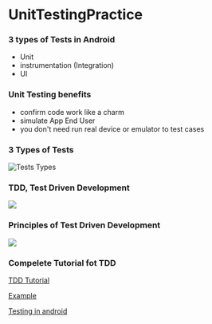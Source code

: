 # UnitTestingPractice
### 3 types of Tests in Android 
 - Unit
 - instrumentation (Integration) 
 - UI

### Unit Testing benefits
 - confirm code work like a charm
 - simulate App End User
 - you don't need run real device or emulator to test cases
 
### 3 Types of Tests
![Tests Types](https://conference.eurostarsoftwaretesting.com/wp-content/uploads/Grood-testing-25-768x434.png)


### TDD, Test Driven Development
![](https://miro.medium.com/max/480/1*ieVWcSsJmeBbZFo6a_dL5g.png)


### Principles of Test Driven Development 
![](https://www.xenonstack.com/images/blog/test-driven-development-approach.png)


### Compelete Tutorial fot TDD
[TDD Tutorial](https://www.xenonstack.com/blog/test-behaviour-driven-development/)

[Example](https://github.com/AhmedTawfiqM/UnitTestingPractice/blob/main/app/src/test/java/com/atdev/unittestingpractice/RegistrationUtilTest.kt)

[Testing in android](https://www.youtube.com/watch?v=EkfVL5vCDmo&list=PLQkwcJG4YTCSYJ13G4kVIJ10X5zisB2Lq&index=1&ab_channel=PhilippLackner)
